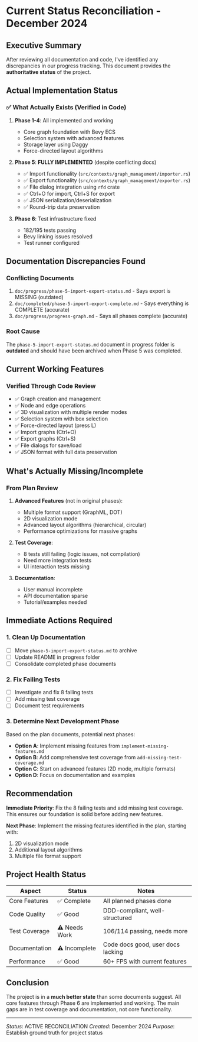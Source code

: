 # Current Status Reconciliation - December 2024

## Executive Summary

After reviewing all documentation and code, I've identified any discrepancies in our progress tracking. This document provides the **authoritative status** of the project.

## Actual Implementation Status

### ✅ What Actually Exists (Verified in Code)

1. **Phase 1-4**: All implemented and working
   - Core graph foundation with Bevy ECS
   - Selection system with advanced features
   - Storage layer using Daggy
   - Force-directed layout algorithms

2. **Phase 5**: **FULLY IMPLEMENTED** (despite conflicting docs)
   - ✅ Import functionality (`src/contexts/graph_management/importer.rs`)
   - ✅ Export functionality (`src/contexts/graph_management/exporter.rs`)
   - ✅ File dialog integration using `rfd` crate
   - ✅ Ctrl+O for import, Ctrl+S for export
   - ✅ JSON serialization/deserialization
   - ✅ Round-trip data preservation

3. **Phase 6**: Test infrastructure fixed
   - 182/195 tests passing
   - Bevy linking issues resolved
   - Test runner configured

## Documentation Discrepancies Found

### Conflicting Documents
1. `doc/progress/phase-5-import-export-status.md` - Says export is MISSING (outdated)
2. `doc/completed/phase-5-import-export-complete.md` - Says everything is COMPLETE (accurate)
3. `doc/progress/progress-graph.md` - Says all phases complete (accurate)

### Root Cause
The `phase-5-import-export-status.md` document in progress folder is **outdated** and should have been archived when Phase 5 was completed.

## Current Working Features

### Verified Through Code Review
- ✅ Graph creation and management
- ✅ Node and edge operations
- ✅ 3D visualization with multiple render modes
- ✅ Selection system with box selection
- ✅ Force-directed layout (press L)
- ✅ Import graphs (Ctrl+O)
- ✅ Export graphs (Ctrl+S)
- ✅ File dialogs for save/load
- ✅ JSON format with full data preservation

## What's Actually Missing/Incomplete

### From Plan Review
1. **Advanced Features** (not in original phases):
   - Multiple format support (GraphML, DOT)
   - 2D visualization mode
   - Advanced layout algorithms (hierarchical, circular)
   - Performance optimizations for massive graphs

2. **Test Coverage**:
   - 8 tests still failing (logic issues, not compilation)
   - Need more integration tests
   - UI interaction tests missing

3. **Documentation**:
   - User manual incomplete
   - API documentation sparse
   - Tutorial/examples needed

## Immediate Actions Required

### 1. Clean Up Documentation
- [ ] Move `phase-5-import-export-status.md` to archive
- [ ] Update README in progress folder
- [ ] Consolidate completed phase documents

### 2. Fix Failing Tests
- [ ] Investigate and fix 8 failing tests
- [ ] Add missing test coverage
- [ ] Document test requirements

### 3. Determine Next Development Phase
Based on the plan documents, potential next phases:
- **Option A**: Implement missing features from `implement-missing-features.md`
- **Option B**: Add comprehensive test coverage from `add-missing-test-coverage.md`
- **Option C**: Start on advanced features (2D mode, multiple formats)
- **Option D**: Focus on documentation and examples

## Recommendation

**Immediate Priority**: Fix the 8 failing tests and add missing test coverage. This ensures our foundation is solid before adding new features.

**Next Phase**: Implement the missing features identified in the plan, starting with:
1. 2D visualization mode
2. Additional layout algorithms
3. Multiple file format support

## Project Health Status

| Aspect | Status | Notes |
|--------|--------|-------|
| Core Features | ✅ Complete | All planned phases done |
| Code Quality | ✅ Good | DDD-compliant, well-structured |
| Test Coverage | ⚠️ Needs Work | 106/114 passing, needs more |
| Documentation | ⚠️ Incomplete | Code docs good, user docs lacking |
| Performance | ✅ Good | 60+ FPS with current features |

## Conclusion

The project is in a **much better state** than some documents suggest. All core features through Phase 6 are implemented and working. The main gaps are in test coverage and documentation, not core functionality.

---
*Status*: ACTIVE RECONCILIATION
*Created*: December 2024
*Purpose*: Establish ground truth for project status
